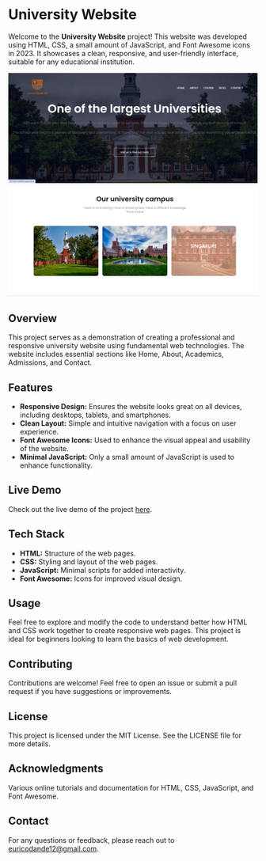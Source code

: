 # University Website

Welcome to the **University Website** project! This website was developed using HTML, CSS, a small amount of JavaScript, and Font Awesome icons in 2023. It showcases a clean, responsive, and user-friendly interface, suitable for any educational institution.

![University Website Screenshot 1](img/screenshot-1.png)
![University Website Screenshot 2](img/screenshot-2.png)

## Overview

This project serves as a demonstration of creating a professional and responsive university website using fundamental web technologies. The website includes essential sections like Home, About, Academics, Admissions, and Contact.

## Features

- **Responsive Design:** Ensures the website looks great on all devices, including desktops, tablets, and smartphones.
- **Clean Layout:** Simple and intuitive navigation with a focus on user experience.
- **Font Awesome Icons:** Used to enhance the visual appeal and usability of the website.
- **Minimal JavaScript:** Only a small amount of JavaScript is used to enhance functionality.

## Live Demo

Check out the live demo of the project [here](https://your-username.github.io/university-website/).

## Tech Stack

- **HTML:** Structure of the web pages.
- **CSS:** Styling and layout of the web pages.
- **JavaScript:** Minimal scripts for added interactivity.
- **Font Awesome:** Icons for improved visual design.

## Usage
Feel free to explore and modify the code to understand better how HTML and CSS work together to create responsive web pages. This project is ideal for beginners looking to learn the basics of web development.

## Contributing
Contributions are welcome! Feel free to open an issue or submit a pull request if you have suggestions or improvements.

## License
This project is licensed under the MIT License. See the LICENSE file for more details.

## Acknowledgments
Various online tutorials and documentation for HTML, CSS, JavaScript, and Font Awesome.

## Contact
For any questions or feedback, please reach out to euricodande12@gmail.com.
